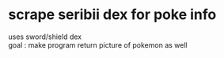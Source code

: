 # scrape seribii dex for poke info  
uses sword/shield dex   
goal : make program return picture of pokemon as well
